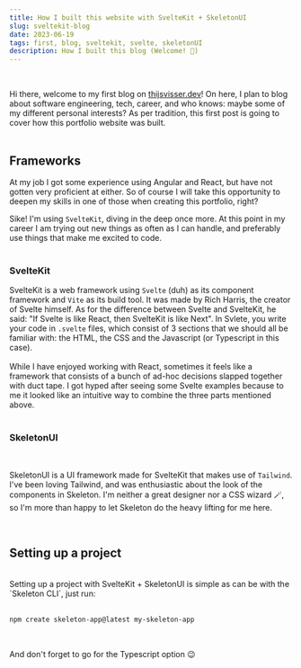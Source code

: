 ```yaml
---
title: How I built this website with SvelteKit + SkeletonUI 
slug: sveltekit-blog
date: 2023-06-19
tags: first, blog, sveltekit, svelte, skeletonUI
description: How I built this blog (Welcome! 👋)
---
```


<br />

Hi there, welcome to my first blog on [thijsvisser.dev](www.thijsvisser.dev)! On here, I plan to
blog about software engineering, tech, career, and who knows: maybe some of my different personal interests?
As per tradition, this first post is going to
cover how this portfolio website was built.  
<br />

## Frameworks
At my job I got some experience using Angular and React, but have not gotten very proficient 
at either. So of course I will take this opportunity to deepen my skills in one of those when
creating this portfolio, right?   

Sike! I'm using `SvelteKit`, diving in the deep once more. At this point in my career I am 
trying out new things as often as I can handle, and preferably use things that make me excited to code.  
<br />

### SvelteKit
SvelteKit is a web framework using `Svelte` (duh) as its component framework and `Vite` as its build
tool. It was made by Rich Harris, the creator of Svelte himself. As for the difference between Svelte
and SvelteKit, he said: "If Svelte is like React, then SvelteKit is like Next". 
In Svlete, you write your code in `.svelte` files,
which consist of 3 sections that we should all be
familiar with: the HTML, the CSS and the Javascript (or Typescript in this case).  
<br />
While I have enjoyed working with React, sometimes it feels like a framework that consists of a bunch of
ad-hoc decisions slapped together with duct tape. I got hyped after seeing some Svelte examples because
to me it looked like an intuitive way to combine the three parts mentioned above.   
<br />

### SkeletonUI

<br />

SkeletonUI is a UI framework made for SvelteKit that makes use of `Tailwind`.
I've been loving Tailwind, and was enthusiastic about the look of the components in Skeleton.
I'm neither a great designer nor a CSS wizard 🪄, so I'm more than happy to let Skeleton do
the heavy lifting for me here.   

<br />

## Setting up a project

<br />
Setting up a project with SvelteKit + SkeletonUI is simple as can be with the `Skeleton CLI`, just run:    
<br />
<br />

```zsh
npm create skeleton-app@latest my-skeleton-app
```

<br />

And don't forget to go for the Typescript option 😉
